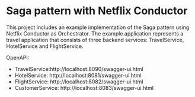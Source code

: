 # Saga pattern with Netflix Conductor
This project includes an example implementation of the Saga pattern using Netflix Conductor as Orchestrator. 
The example application represents a travel application that consists of three backend services: TravelService,
HotelService and FlightService. 



OpenAPI:
- TravelService:http://localhost:8090/swagger-ui.html
- HotelService: http://localhost:8081/swagger-ui.html
- FlightService: http://localhost:8082/swagger-ui.html
- CustomerService: http://localhost:8083/swagger-ui.html